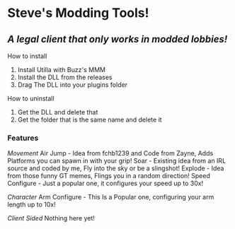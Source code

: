# Steve's Modding Tools!
## *A legal client that only works in modded lobbies!*

How to install
1. Install Utilla with Buzz's MMM
2. Install the DLL from the releases
3. Drag The DLL into your plugins folder

How to uninstall
1. Get the DLL and delete that
2. Get the folder that is the same name and delete it

### Features
*Movement*
Air Jump - Idea from fchb1239 and Code from Zayne, Adds Platforms you can spawn in with your grip!
Soar - Existing idea from an IRL source and coded by me, Fly into the sky or be a slingshot!
Explode - Idea from those funny GT memes, Flings you in a random direction!
Speed Configure - Just a popular one, it configures your speed up to 30x!

*Character*
Arm Configure - This Is a Popular one, configuring your arm length up to 10x!

*Client Sided*
Nothing here yet!
